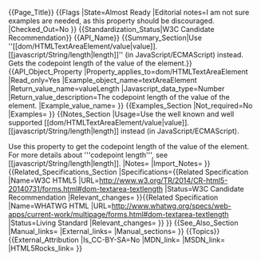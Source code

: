 {{Page_Title}}
{{Flags
|State=Almost Ready
|Editorial notes=I am not sure examples are needed, as this property should be discouraged.
|Checked_Out=No
}}
{{Standardization_Status|W3C Candidate Recommendation}}
{{API_Name}}
{{Summary_Section|Use ''[[dom/HTMLTextAreaElement/value|value]].[[javascript/String/length|length]]'' (in JavaScript/ECMAScript) instead. Gets the codepoint length of the value of the element.}}
{{API_Object_Property
|Property_applies_to=dom/HTMLTextAreaElement
|Read_only=Yes
|Example_object_name=textAreaElement
|Return_value_name=valueLength
|Javascript_data_type=Number
|Return_value_description=The codepoint length of the value of the element.
|Example_value_name=
}}
{{Examples_Section
|Not_required=No
|Examples=
}}
{{Notes_Section
|Usage=Use the well known and well supported [[dom/HTMLTextAreaElement/value|value]].[[javascript/String/length|length]] instead (in JavaScript/ECMAScript).

Use this property to get the codepoint length of the value of the element. For more details about '''codepoint length''', see [[javascript/String/length|length]].
|Notes=
|Import_Notes=
}}
{{Related_Specifications_Section
|Specifications={{Related Specification
|Name=W3C HTML5
|URL=http://www.w3.org/TR/2014/CR-html5-20140731/forms.html#dom-textarea-textlength
|Status=W3C Candidate Recommendation
|Relevant_changes=
}}{{Related Specification
|Name=WHATWG HTML
|URL=http://www.whatwg.org/specs/web-apps/current-work/multipage/forms.html#dom-textarea-textlength
|Status=Living Standard
|Relevant_changes=
}}
}}
{{See_Also_Section
|Manual_links=
|External_links=
|Manual_sections=
}}
{{Topics}}
{{External_Attribution
|Is_CC-BY-SA=No
|MDN_link=
|MSDN_link=
|HTML5Rocks_link=
}}